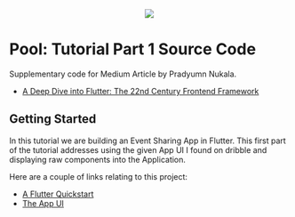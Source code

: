 <div align="center">
    <img src="https://i.ibb.co/1Xy7427/Capture.png"></img>
  <br>
</div>

# Pool: Tutorial Part 1 Source Code

Supplementary code for Medium Article by Pradyumn Nukala.

- [A Deep Dive into Flutter: The 22nd Century Frontend Framework](https://medium.com/hackernoon/a-deep-dive-into-flutter-the-22nd-century-frontend-framework-b0b827440a49)

## Getting Started

In this tutorial we are building an Event Sharing App in Flutter.
This first part of the tutorial addresses using the given App UI I found on dribble
and displaying raw components into the Application.

Here are a couple of links relating to this project:

- [A Flutter Quickstart](https://www.freecodecamp.org/news/an-introduction-to-flutter-the-basics-9fe541fd39e2/)
- [The App UI](https://dribbble.com/shots/6652283-Events-App)

